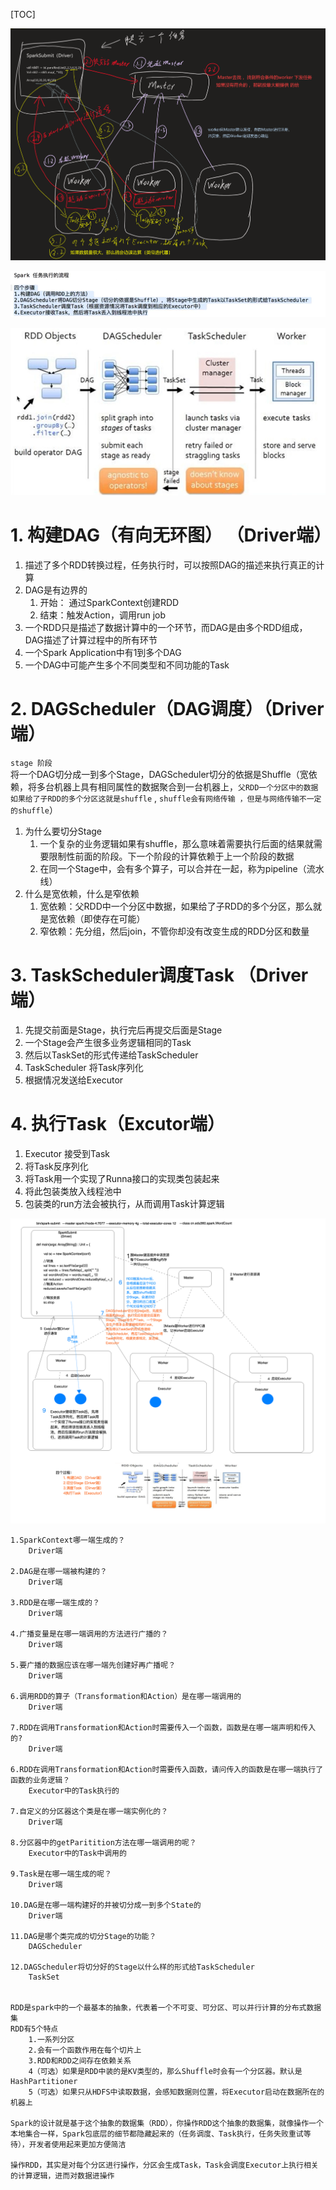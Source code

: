 [TOC]

![](https://raw.githubusercontent.com/shutter-cp/imgBed/master/img/20190508213424.png)

![](https://raw.githubusercontent.com/shutter-cp/imgBed/master/img/20190512175358.png)

![](https://raw.githubusercontent.com/shutter-cp/imgBed/master/img/20190512175826.png)


# 1. 构建DAG（有向无环图） （Driver端） 
1. 描述了多个RDD转换过程，任务执行时，可以按照DAG的描述来执行真正的计算
2. DAG是有边界的
    1. 开始： 通过SparkContext创建RDD
    2. 结束：触发Action，调用run job
3. 一个RDD只是描述了数据计算中的一个环节，而DAG是由多个RDD组成，DAG描述了计算过程中的所有环节
4. 一个Spark Application中有1到多个DAG
5. 一个DAG中可能产生多个不同类型和不同功能的Task

# 2. DAGScheduler（DAG调度）（Driver端）
`stage 阶段`  
将一个DAG切分成一到多个Stage，DAGScheduler切分的依据是Shuffle（宽依赖，将多台机器上具有相同属性的数据聚合到一台机器上，`父RDD一个分区中的数据如果给了子RDD的多个分区这就是shuffle` , `shuffle会有网络传输 ，但是与网络传输不一定的shuffle`）   
1. 为什么要切分Stage
    1. 一个复杂的业务逻辑如果有shuffle，那么意味着需要执行后面的结果就需要限制性前面的阶段。下一个阶段的计算依赖于上一个阶段的数据
    2. 在同一个Stage中，会有多个算子，可以合并在一起，称为pipeline（流水线）
2. 什么是宽依赖，什么是窄依赖
    1. 宽依赖：父RDD中一个分区中数据，如果给了子RDD的多个分区，那么就是宽依赖（即使存在可能）
    2. 窄依赖：先分组，然后join，不管你却没有改变生成的RDD分区和数量


# 3. TaskScheduler调度Task  （Driver端）
1. 先提交前面是Stage，执行完后再提交后面是Stage    
2. 一个Stage会产生很多业务逻辑相同的Task    
3. 然后以TaskSet的形式传递给TaskScheduler 
4. TaskScheduler 将Task序列化
5.  根据情况发送给Executor


# 4. 执行Task（Excutor端）
1. Executor 接受到Task
2. 将Task反序列化   
3. 将Task用一个实现了Runna接口的实现类包装起来
4. 将此包装类放入线程池中
5. 包装类的run方法会被执行，从而调用Task计算逻辑


![](https://raw.githubusercontent.com/shutter-cp/imgBed/master/img/20190512223639.png)

```
1.SparkContext哪一端生成的？
	Driver端

2.DAG是在哪一端被构建的？
    Driver端
    
3.RDD是在哪一端生成的？
	Driver端

4.广播变量是在哪一端调用的方法进行广播的？
	Driver端

5.要广播的数据应该在哪一端先创建好再广播呢？ 
	Driver端

6.调用RDD的算子（Transformation和Action）是在哪一端调用的
	Driver端
	
7.RDD在调用Transformation和Action时需要传入一个函数，函数是在哪一端声明和传入的?
	Driver端

6.RDD在调用Transformation和Action时需要传入函数，请问传入的函数是在哪一端执行了函数的业务逻辑？
	Executor中的Task执行的

7.自定义的分区器这个类是在哪一端实例化的？
	Driver端

8.分区器中的getParitition方法在哪一端调用的呢？
	Executor中的Task中调用的

9.Task是在哪一端生成的呢？ 
	Driver端

10.DAG是在哪一端构建好的并被切分成一到多个State的
	Driver端

11.DAG是哪个类完成的切分Stage的功能？
	DAGScheduler
	
12.DAGScheduler将切分好的Stage以什么样的形式给TaskScheduler
	TaskSet
	
	
RDD是spark中的一个最基本的抽象，代表着一个不可变、可分区、可以并行计算的分布式数据集
RDD有5个特点
	1.一系列分区
	2.会有一个函数作用在每个切片上
	3.RDD和RDD之间存在依赖关系
	4（可选）如果是RDD中装的是KV类型的，那么Shuffle时会有一个分区器。默认是HashPartitioner
	5（可选）如果只从HDFS中读取数据，会感知数据则位置，将Executor启动在数据所在的机器上

Spark的设计就是基于这个抽象的数据集（RDD），你操作RDD这个抽象的数据集，就像操作一个本地集合一样，Spark包底层的细节都隐藏起来的（任务调度、Task执行，任务失败重试等待），开发者使用起来更加方便简洁

操作RDD，其实是对每个分区进行操作，分区会生成Task，Task会调度Executor上执行相关的计算逻辑，进而对数据进操作
```